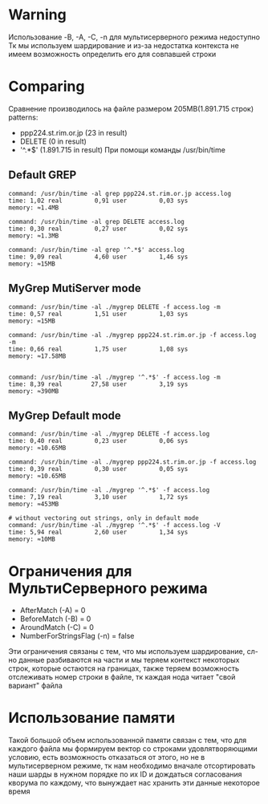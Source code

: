 # Warning
Использование -B, -A, -C, -n для мультисерверного режима недоступно
Тк мы используем шардирование и из-за недостатка контекста
не имеем возможность определить его для совпавшей строки

# Comparing
Сравнение производилось на файле размером 205MB(1.891.715 строк)
patterns:
- ppp224.st.rim.or.jp (23 in result)
- DELETE (0 in result)
- '^.*$' (1.891.715 in result)
При помощи команды /usr/bin/time

## Default GREP
```
command: /usr/bin/time -al grep ppp224.st.rim.or.jp access.log
time: 1,02 real         0,91 user         0,03 sys
memory: ≈1.4MB

command: /usr/bin/time -al grep DELETE access.log
time: 0,30 real         0,27 user         0,02 sys
memory: ≈1.3MB

command: /usr/bin/time -al grep '^.*$' access.log
time: 9,09 real         4,60 user         1,46 sys
memory: ≈15MB
```

## MyGrep MutiServer mode 
```
command: /usr/bin/time -al ./mygrep DELETE -f access.log -m
time: 0,57 real         1,51 user         1,03 sys
memory: ≈15MB

command: /usr/bin/time -al ./mygrep ppp224.st.rim.or.jp -f access.log -m
time: 0,66 real         1,75 user         1,08 sys
memory: ≈17.58MB


command: /usr/bin/time -al ./mygrep '^.*$' -f access.log -m
time: 8,39 real        27,58 user         3,19 sys
memory: ≈390MB
```

## MyGrep Default mode
```
command: /usr/bin/time -al ./mygrep DELETE -f access.log
time: 0,40 real         0,23 user         0,06 sys
memory: ≈10.65MB

command: /usr/bin/time -al ./mygrep ppp224.st.rim.or.jp -f access.log 
time: 0,39 real         0,30 user         0,05 sys
memory: ≈10.65MB

command: /usr/bin/time -al ./mygrep '^.*$' -f access.log
time: 7,19 real         3,10 user         1,72 sys
memory: ≈453MB

# without vectoring out strings, only in default mode
command: /usr/bin/time -al ./mygrep '^.*$' -f access.log -V
time: 5,94 real         2,60 user         1,34 sys
memory: ≈10MB
```

# Ограничения для МультиСерверного режима
- AfterMatch (-A) = 0
- BeforeMatch (-B) = 0
- AroundMatch (-C) = 0
- NumberForStringsFlag (-n) = false

Эти ограничения связаны с тем, что мы используем шардирование,
cл-но данные разбиваются на части и мы теряем контекст некоторых строк,
которые остаются на границах, также теряем возможность отслеживать номер 
строки в файле, тк каждая нода читает "свой вариант" файла

# Использование памяти
Такой большой объем использованной памяти связан с тем, что для каждого файла
мы формируем вектор со строками удовлятворяющими условию, есть возможность
отказаться от этого, но не в мультисерверном режиме, тк нам необходимо вначале
отсортировать наши шарды в нужном порядке по их ID и дождаться согласования кворума по каждому, что вынуждает нас хранить эти данные некоторое время